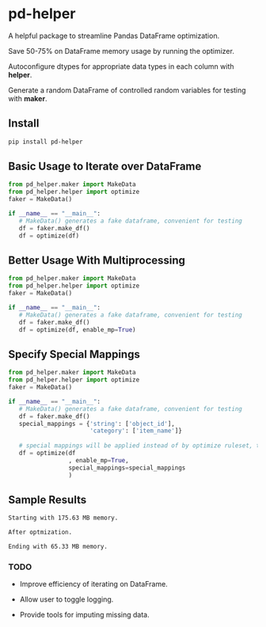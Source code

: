 # pd-helper
 
 A helpful package to streamline Pandas DataFrame optimization.
 
 Save 50-75% on DataFrame memory usage by running the optimizer. 
 
 Autoconfigure dtypes for appropriate data types in each column with **helper**.

 Generate a random DataFrame of controlled random variables for testing with **maker**.

## Install
 ```bash
 pip install pd-helper
 ```

## Basic Usage to Iterate over DataFrame
```python
from pd_helper.maker import MakeData 
from pd_helper.helper import optimize
faker = MakeData()

if __name__ == "__main__":
   # MakeData() generates a fake dataframe, convenient for testing
   df = faker.make_df()
   df = optimize(df)
```
## Better Usage With Multiprocessing
```python
from pd_helper.maker import MakeData 
from pd_helper.helper import optimize
faker = MakeData()

if __name__ == "__main__":
   # MakeData() generates a fake dataframe, convenient for testing
   df = faker.make_df()
   df = optimize(df, enable_mp=True)
```

## Specify Special Mappings
```python
from pd_helper.maker import MakeData 
from pd_helper.helper import optimize
faker = MakeData()

if __name__ == "__main__":
   # MakeData() generates a fake dataframe, convenient for testing
   df = faker.make_df()
   special_mappings = {'string': ['object_id'],
                       'category': ['item_name']}
   
   # special mappings will be applied instead of by optimize ruleset, they will be returned.
   df = optimize(df
                 , enable_mp=True,
                 special_mappings=special_mappings
                 )
```


## Sample Results

```bash
Starting with 175.63 MB memory.

After optmization. 

Ending with 65.33 MB memory.
```


### TODO

* Improve efficiency of iterating on DataFrame.

* Allow user to toggle logging.

* Provide tools for imputing missing data.